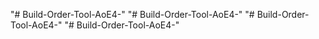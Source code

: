 "# Build-Order-Tool-AoE4-" 
"# Build-Order-Tool-AoE4-" 
"# Build-Order-Tool-AoE4-" 
"# Build-Order-Tool-AoE4-" 
